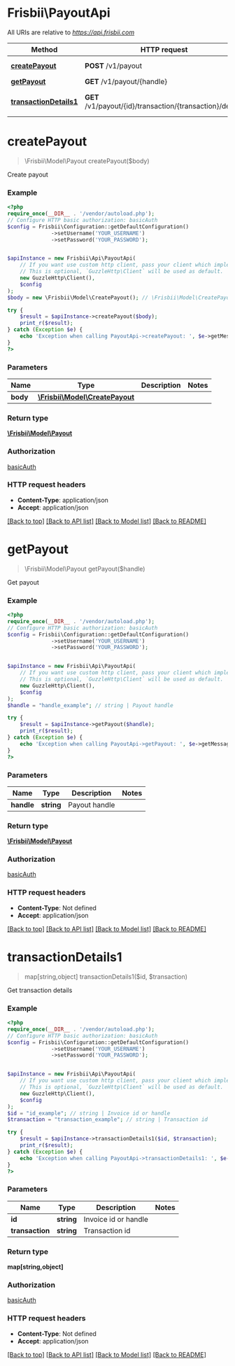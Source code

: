 # Frisbii\PayoutApi

All URIs are relative to *https://api.frisbii.com*

Method | HTTP request | Description
------------- | ------------- | -------------
[**createPayout**](PayoutApi.md#createpayout) | **POST** /v1/payout | Create payout
[**getPayout**](PayoutApi.md#getpayout) | **GET** /v1/payout/{handle} | Get payout
[**transactionDetails1**](PayoutApi.md#transactiondetails1) | **GET** /v1/payout/{id}/transaction/{transaction}/details | Get transaction details

# **createPayout**
> \Frisbii\Model\Payout createPayout($body)

Create payout

### Example
```php
<?php
require_once(__DIR__ . '/vendor/autoload.php');
// Configure HTTP basic authorization: basicAuth
$config = Frisbii\Configuration::getDefaultConfiguration()
              ->setUsername('YOUR_USERNAME')
              ->setPassword('YOUR_PASSWORD');


$apiInstance = new Frisbii\Api\PayoutApi(
    // If you want use custom http client, pass your client which implements `GuzzleHttp\ClientInterface`.
    // This is optional, `GuzzleHttp\Client` will be used as default.
    new GuzzleHttp\Client(),
    $config
);
$body = new \Frisbii\Model\CreatePayout(); // \Frisbii\Model\CreatePayout | 

try {
    $result = $apiInstance->createPayout($body);
    print_r($result);
} catch (Exception $e) {
    echo 'Exception when calling PayoutApi->createPayout: ', $e->getMessage(), PHP_EOL;
}
?>
```

### Parameters

Name | Type | Description  | Notes
------------- | ------------- | ------------- | -------------
 **body** | [**\Frisbii\Model\CreatePayout**](../Model/CreatePayout.md)|  |

### Return type

[**\Frisbii\Model\Payout**](../Model/Payout.md)

### Authorization

[basicAuth](../../README.md#basicAuth)

### HTTP request headers

 - **Content-Type**: application/json
 - **Accept**: application/json

[[Back to top]](#) [[Back to API list]](../../README.md#documentation-for-api-endpoints) [[Back to Model list]](../../README.md#documentation-for-models) [[Back to README]](../../README.md)

# **getPayout**
> \Frisbii\Model\Payout getPayout($handle)

Get payout

### Example
```php
<?php
require_once(__DIR__ . '/vendor/autoload.php');
// Configure HTTP basic authorization: basicAuth
$config = Frisbii\Configuration::getDefaultConfiguration()
              ->setUsername('YOUR_USERNAME')
              ->setPassword('YOUR_PASSWORD');


$apiInstance = new Frisbii\Api\PayoutApi(
    // If you want use custom http client, pass your client which implements `GuzzleHttp\ClientInterface`.
    // This is optional, `GuzzleHttp\Client` will be used as default.
    new GuzzleHttp\Client(),
    $config
);
$handle = "handle_example"; // string | Payout handle

try {
    $result = $apiInstance->getPayout($handle);
    print_r($result);
} catch (Exception $e) {
    echo 'Exception when calling PayoutApi->getPayout: ', $e->getMessage(), PHP_EOL;
}
?>
```

### Parameters

Name | Type | Description  | Notes
------------- | ------------- | ------------- | -------------
 **handle** | **string**| Payout handle |

### Return type

[**\Frisbii\Model\Payout**](../Model/Payout.md)

### Authorization

[basicAuth](../../README.md#basicAuth)

### HTTP request headers

 - **Content-Type**: Not defined
 - **Accept**: application/json

[[Back to top]](#) [[Back to API list]](../../README.md#documentation-for-api-endpoints) [[Back to Model list]](../../README.md#documentation-for-models) [[Back to README]](../../README.md)

# **transactionDetails1**
> map[string,object] transactionDetails1($id, $transaction)

Get transaction details

### Example
```php
<?php
require_once(__DIR__ . '/vendor/autoload.php');
// Configure HTTP basic authorization: basicAuth
$config = Frisbii\Configuration::getDefaultConfiguration()
              ->setUsername('YOUR_USERNAME')
              ->setPassword('YOUR_PASSWORD');


$apiInstance = new Frisbii\Api\PayoutApi(
    // If you want use custom http client, pass your client which implements `GuzzleHttp\ClientInterface`.
    // This is optional, `GuzzleHttp\Client` will be used as default.
    new GuzzleHttp\Client(),
    $config
);
$id = "id_example"; // string | Invoice id or handle
$transaction = "transaction_example"; // string | Transaction id

try {
    $result = $apiInstance->transactionDetails1($id, $transaction);
    print_r($result);
} catch (Exception $e) {
    echo 'Exception when calling PayoutApi->transactionDetails1: ', $e->getMessage(), PHP_EOL;
}
?>
```

### Parameters

Name | Type | Description  | Notes
------------- | ------------- | ------------- | -------------
 **id** | **string**| Invoice id or handle |
 **transaction** | **string**| Transaction id |

### Return type

**map[string,object]**

### Authorization

[basicAuth](../../README.md#basicAuth)

### HTTP request headers

 - **Content-Type**: Not defined
 - **Accept**: application/json

[[Back to top]](#) [[Back to API list]](../../README.md#documentation-for-api-endpoints) [[Back to Model list]](../../README.md#documentation-for-models) [[Back to README]](../../README.md)

